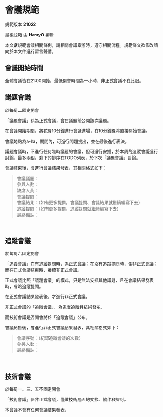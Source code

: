 會議規範
====
規範版本 **21022**

最後規範 由 **HemyO** 編輯

本文獻規範會議相關條例，請相關會議舉辦時，遵守相關流程。規範條文欲修改請向於本文件進行留言聲請。

**會議開始時間**
----
全體會議皆在21:00開始，最低開會時間為一小時，非正式會議不在此限。

**議題會議**
----
於每周二固定開會

「議題會議」係為正式會議，會在議題前公開該次議題。

在會議開始期間，將花費10分鐘進行會議進場，在10分鐘後將直接開始會議。

會議地點為a-ha，期間內，可進行問題提出，並在最後進行表決。

議題會議時，不進行任何臨時議題的會議，但可進行安插，於本周的追蹤會議進行討論，最多兩個，剩下的排序在TODO列表，於下次「議題會議」討論。

會議結束後，會進行會議結果發表，其相關格式如下：
> 會議議題：  
> 參與人數：  
> 缺席人員：  
> 會議提問：  
> 會議結果：（如有更多提問，會議提問、會議結果就繼續編寫下去）  
> 追蹤提問：（如有更多提問，追蹤提問就繼續編寫下去）  
> 最終備註：  

<br>

**追蹤會議**
----
於每周六固定開會

「追蹤會議」在有追蹤提問時，係正式會議；在沒有追蹤提問時，係非正式會議；而在正式會議結束時，接續非正式會議。

正式會議比照「議題會議」的模式，只是無法安插其他議題，且在會議結果發表時，省略追蹤提問。

在正式會議結果發表後，才進行非正式會議。

非正式會議的「追蹤會議」，為進度追蹤與技術發布。

而技術會議是否開會將於「追蹤會議」公布。

會議結售後，會進行非正式會議結果發表，其相關格式如下：
> 會議序號：（紀錄追蹤會議的次數）  
> 參與人數：  
> 最終備註：  

<br>

**技術會議**
----
於每周一、三、五不固定開會

「技術會議」係非正式會議，僅做技術層面的交換、協作和探討。

本會議不會有任何會議結果發表。
